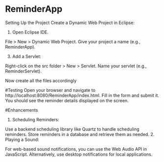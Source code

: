 # ReminderApp

Setting Up the Project
Create a Dynamic Web Project in Eclipse:

1. Open Eclipse IDE.
   
File > New > Dynamic Web Project.
Give your project a name (e.g., ReminderApp).

3. Add a Servlet:

Right-click on the src folder > New > Servlet.
Name your servlet (e.g., ReminderServlet).

Now create all the files accordingly

#Testing
Open your browser and navigate to http://localhost:8080/ReminderApp/index.html. Fill in the form and submit it. You should see the reminder details displayed on the screen.

#Enhancements
1. Scheduling Reminders:

Use a backend scheduling library like Quartz to handle scheduling reminders.
Store reminders in a database and retrieve them as needed.
2. Playing a Sound:

For web-based sound notifications, you can use the Web Audio API in JavaScript.
Alternatively, use desktop notifications for local applications.
